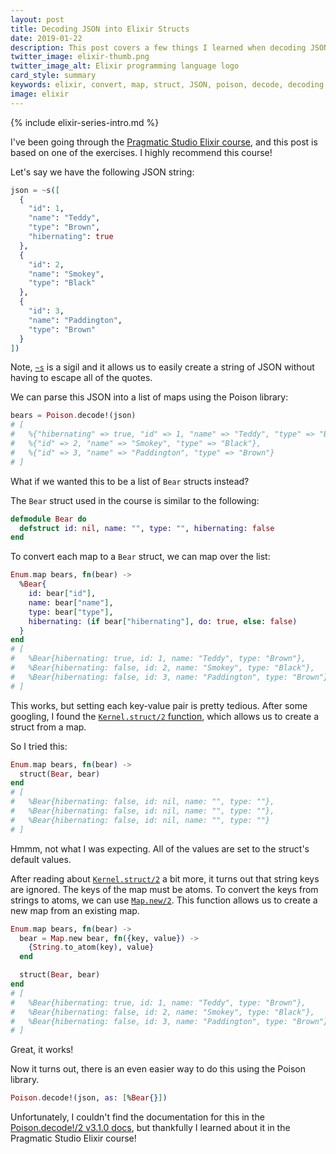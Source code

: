 ```yaml
---
layout: post
title: Decoding JSON into Elixir Structs
date: 2019-01-22
description: This post covers a few things I learned when decoding JSON into Elixir structs.
twitter_image: elixir-thumb.png
twitter_image_alt: Elixir programming language logo
card_style: summary
keywords: elixir, convert, map, struct, JSON, poison, decode, decoding
image: elixir
---
```


{% include elixir-series-intro.md %}

I've been going through the [Pragmatic Studio Elixir course](https://pragmaticstudio.com/courses/elixir), and this post is based on one of the exercises. I highly recommend this course!

Let's say we have the following JSON string:

```elixir
json = ~s([
  {
    "id": 1,
    "name": "Teddy",
    "type": "Brown",
    "hibernating": true
  },
  {
    "id": 2,
    "name": "Smokey",
    "type": "Black"
  },
  {
    "id": 3,
    "name": "Paddington",
    "type": "Brown"
  }
])
```

Note, [`~s`](https://hexdocs.pm/elixir/Kernel.html#sigil_s/2) is a sigil and it allows us to easily create a string of JSON without having to escape all of the quotes.

We can parse this JSON into a list of maps using the Poison library:

```elixir
bears = Poison.decode!(json)
# [
#   %{"hibernating" => true, "id" => 1, "name" => "Teddy", "type" => "Brown"},
#   %{"id" => 2, "name" => "Smokey", "type" => "Black"},
#   %{"id" => 3, "name" => "Paddington", "type" => "Brown"}
# ]
```

What if we wanted this to be a list of `Bear` structs instead?

The `Bear` struct used in the course is similar to the following:

```elixir
defmodule Bear do
  defstruct id: nil, name: "", type: "", hibernating: false
end
```

To convert each map to a `Bear` struct, we can map over the list:

```elixir
Enum.map bears, fn(bear) ->
  %Bear{
    id: bear["id"],
    name: bear["name"],
    type: bear["type"],
    hibernating: (if bear["hibernating"], do: true, else: false)
  }
end
# [
#   %Bear{hibernating: true, id: 1, name: "Teddy", type: "Brown"},
#   %Bear{hibernating: false, id: 2, name: "Smokey", type: "Black"},
#   %Bear{hibernating: false, id: 3, name: "Paddington", type: "Brown"}
# ]
```

This works, but setting each key-value pair is pretty tedious. After some googling, I found the [`Kernel.struct/2` function](https://hexdocs.pm/elixir/Kernel.html#struct/2), which allows us to create a struct from a map.

So I tried this:

```elixir
Enum.map bears, fn(bear) ->
  struct(Bear, bear)
end
# [
#   %Bear{hibernating: false, id: nil, name: "", type: ""},
#   %Bear{hibernating: false, id: nil, name: "", type: ""},
#   %Bear{hibernating: false, id: nil, name: "", type: ""}
# ]
```

Hmmm, not what I was expecting. All of the values are set to the struct's default values.

After reading about [`Kernel.struct/2`](https://hexdocs.pm/elixir/Kernel.html#struct/2) a bit more, it turns out that string keys are ignored. The keys of the map must be atoms. To convert the keys from strings to atoms, we can use [`Map.new/2`](https://hexdocs.pm/elixir/Map.html#new/2). This function allows us to create a new map from an existing map.

```elixir
Enum.map bears, fn(bear) ->
  bear = Map.new bear, fn({key, value}) ->
    {String.to_atom(key), value}
  end

  struct(Bear, bear)
end
# [
#   %Bear{hibernating: true, id: 1, name: "Teddy", type: "Brown"},
#   %Bear{hibernating: false, id: 2, name: "Smokey", type: "Black"},
#   %Bear{hibernating: false, id: 3, name: "Paddington", type: "Brown"}
# ]
```

Great, it works!

Now it turns out, there is an even easier way to do this using the Poison library.

```elixir
Poison.decode!(json, as: [%Bear{}])
```

Unfortunately, I couldn't find the documentation for this in the [Poison.decode!/2 v3.1.0 docs](https://hexdocs.pm/poison/3.1.0/Poison.html#decode!/2), but thankfully I learned about it in the Pragmatic Studio Elixir course!
